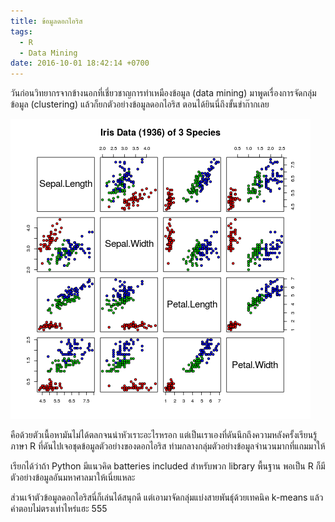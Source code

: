 ```yaml
---
title: ข้อมูลดอกไอริส
tags:
  - R
  - Data Mining
date: 2016-10-01 18:42:14 +0700
---
```


วันก่อนวิทยากรจากข้างนอกที่เชี่ยวชาญการทำเหมืองข้อมูล (data mining) มาพูดเรื่องการจัดกลุ่มข้อมูล (clustering) แล้วก็ยกตัวอย่างข้อมูลดอกไอริส ตอนได้ยินนี่ถึงขั้นขำก๊ากเลย

![Iris Data][]

คือด้วยตัวเนื้อหามันไม่ได้ตลกจนน่าหัวเราะอะไรหรอก แต่เป็นเราเองที่ดันนึกถึงความหลังครั้งเรียนรู้ภาษา R ที่ดันไปเจอชุดข้อมูลตัวอย่างของดอกไอริส ท่ามกลางกลุ่มตัวอย่างข้อมูลจำนวนมากที่แถมมาให้

เรียกได้ว่าถ้า Python มีแนวคิด batteries included สำหรับพวก library พื้นฐาน พอเป็น R ก็มีตัวอย่างข้อมูลอันมหาศาลมาให้เนี่ยแหละ

ส่วนเจ้าตัวข้อมูลดอกไอริสนี่ก็เล่นได้สนุกดี แต่เอามาจัดกลุ่มแบ่งสายพันธุ์ด้วยเทคนิค k-means แล้วคำตอบไม่ตรงเท่าไหร่แฮะ 555


[Iris Data]: /images/plot-iris.png
